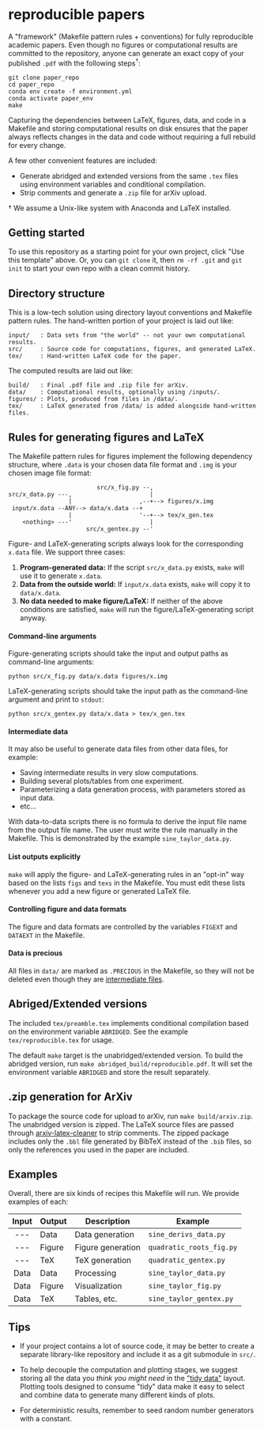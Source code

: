 # reproducible papers

A "framework" (Makefile pattern rules + conventions) for fully reproducible academic papers.
Even though no figures or computational results are committed to the repository,
anyone can generate an exact copy of your published `.pdf` with the following steps<sup>†</sup>:

	git clone paper_repo
	cd paper_repo
	conda env create -f environment.yml
	conda activate paper_env
	make

Capturing the dependencies between LaTeX, figures, data, and code in a Makefile
and storing computational results on disk
ensures that the paper always reflects changes in the data and code
without requiring a full rebuild for every change.

A few other convenient features are included:

- Generate abridged and extended versions from the same `.tex` files
  using environment variables and conditional compilation.
- Strip comments and generate a `.zip` file for arXiv upload.

† We assume a Unix-like system with Anaconda and LaTeX installed.


## Getting started
  
To use this repository as a starting point for your own project, click "Use
this template" above. Or, you can `git clone` it, then `rm -rf .git` and `git
init` to start your own repo with a clean commit history.


## Directory structure

This is a low-tech solution using directory layout conventions and Makefile pattern rules.
The hand-written portion of your project is laid out like:

    input/   : Data sets from "the world" -- not your own computational results.
    src/     : Source code for computations, figures, and generated LaTeX.
    tex/     : Hand-written LaTeX code for the paper.

The computed results are laid out like:

    build/   : Final .pdf file and .zip file for arXiv.
    data/    : Computational results, optionally using /inputs/.
    figures/ : Plots, produced from files in /data/.
    tex/     : LaTeX generated from /data/ is added alongside hand-written files.


## Rules for generating figures and LaTeX

The Makefile pattern rules for figures implement the following dependency structure,
where `.data` is your chosen data file format
and `.img` is your chosen image file format:

                             src/x_fig.py --,
    src/x_data.py ---,                      |
                     |                   ,--+--> figures/x.img
     input/x.data --ANY--> data/x.data --+
                     |                   '--+--> tex/x_gen.tex
        <nothing> ---'                      |
                          src/x_gentex.py --'

Figure- and LaTeX-generating scripts always look for the
corresponding `x.data` file. We support three cases:

1) **Program-generated data:**
   If the script `src/x_data.py` exists, `make` will use it to generate `x.data`.
2) **Data from the outside world:**
   If `input/x.data` exists, `make` will copy it to `data/x.data`.
3) **No data needed to make figure/LaTeX:**
   If neither of the above conditions are satisfied,
   `make` will run the figure/LaTeX-generating script anyway.

#### Command-line arguments
Figure-generating scripts should take the input and output paths as command-line arguments:

    python src/x_fig.py data/x.data figures/x.img

LaTeX-generating scripts should take the input path as the command-line argument and print to `stdout`:

    python src/x_gentex.py data/x.data > tex/x_gen.tex


#### Intermediate data
It may also be useful to generate data files from other data files, for example:

- Saving intermediate results in very slow computations.
- Building several plots/tables from one experiment.
- Parameterizing a data generation process, with parameters stored as input data.
- etc...

With data-to-data scripts there is no formula to derive the input file name from
the output file name. The user must write the rule manually in the Makefile.
This is demonstrated by the example `sine_taylor_data.py`.

#### List outputs explicitly
`make` will apply the figure- and LaTeX-generating rules in an "opt-in" way
based on the lists `figs` and `texs` in the Makefile. You must edit these
lists whenever you add a new figure or generated LaTeX file.

#### Controlling figure and data formats
The figure and data formats are controlled by the variables `FIGEXT` and
`DATAEXT` in the Makefile.

#### Data is precious
All files in `data/` are marked as `.PRECIOUS` in the Makefile, so they will
not be deleted even though they are
[intermediate files](https://www.gnu.org/software/make/manual/html_node/Chained-Rules.html).


## Abriged/Extended versions

The included `tex/preamble.tex` implements conditional compilation based on the
environment variable `ABRIDGED`. See the example `tex/reproducible.tex` for usage.

The default `make` target is the unabridged/extended version.
To build the abridged version, run `make abridged_build/reproducible.pdf`.
It will set the environment variable `ABRIDGED` and store the result separately.


## .zip generation for ArXiv

To package the source code for upload to arXiv, run `make build/arxiv.zip`.
The unabridged version is zipped. The LaTeX source files are passed through
[arxiv-latex-cleaner](https://github.com/google-research/arxiv-latex-cleaner)
to strip comments. The zipped package includes only the `.bbl` file generated
by BibTeX instead of the `.bib` files, so only the references you used in the
paper are included.


## Examples

Overall, there are six kinds of recipes this Makefile will run.
We provide examples of each:

| Input | Output | Description        | Example                  |
|:-----:|--------|--------------------|--------------------------|
| ---   | Data   | Data generation    | `sine_derivs_data.py`    |
| ---   | Figure | Figure generation  | `quadratic_roots_fig.py` |
| ---   | TeX    | TeX generation     | `quadratic_gentex.py`    |
| Data  | Data   | Processing         | `sine_taylor_data.py`    |
| Data  | Figure | Visualization      | `sine_taylor_fig.py`     |
| Data  | TeX    | Tables, etc.       | `sine_taylor_gentex.py`  |


## Tips

- If your project contains a lot of source code, it may be better to create a
  separate library-like repository and include it as a git submodule in `src/`.

- To help decouple the computation and plotting stages, we suggest storing all
  the data you *think you might need* in the
  ["tidy data"](https://tidyr.tidyverse.org/articles/tidy-data.html) layout.
  Plotting tools designed to consume "tidy" data make it easy to select and
  combine data to generate many different kinds of plots.

- For deterministic results,
  remember to seed random number generators with a constant.
